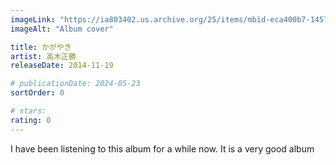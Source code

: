 ```yaml
---
imageLink: "https://ia803402.us.archive.org/25/items/mbid-eca400b7-1457-4534-b0a4-11c60e2abfae/mbid-eca400b7-1457-4534-b0a4-11c60e2abfae-28499914395_thumb250.jpg"
imageAlt: "Album cover"

title: かがやき
artist: 高木正勝
releaseDate: 2014-11-19

# publicationDate: 2024-05-23
sortOrder: 0

# stars:
rating: 0
---
```


I have been listening to this album for a while now. It is a very good album